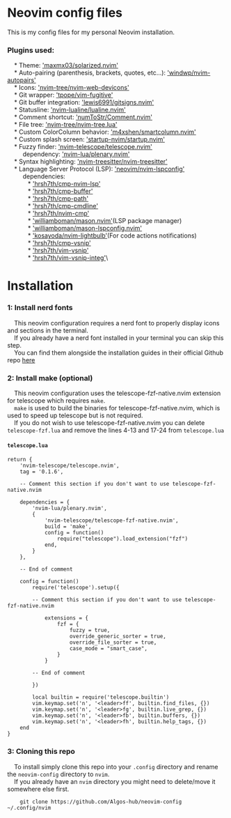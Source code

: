 # Neovim config files

This is my config files for my personal Neovim installation.

### Plugins used:

&nbsp;&nbsp;&nbsp;&nbsp;* Theme: ['maxmx03/solarized.nvim'](https://github.com/maxmx03/solarized.nvim)\
&nbsp;&nbsp;&nbsp;&nbsp;* Auto-pairing (parenthesis, brackets, quotes, etc...): ['windwp/nvim-autopairs'](https://github.com/windwp/nvim-autopairs)\
&nbsp;&nbsp;&nbsp;&nbsp;* Icons: ['nvim-tree/nvim-web-devicons'](https://github.com/nvim-tree/nvim-web-devicons)\
&nbsp;&nbsp;&nbsp;&nbsp;* Git wrapper: ['tpope/vim-fugitive'](https://github.com/tpope/vim-fugitive)\
&nbsp;&nbsp;&nbsp;&nbsp;* Git buffer integration: ['lewis6991/gitsigns.nvim'](https://github.com/lewis6991/gitsigns.nvim)\
&nbsp;&nbsp;&nbsp;&nbsp;* Statusline: ['nvim-lualine/lualine.nvim'](https://github.com/nvim-lualine/lualine.nvim)\
&nbsp;&nbsp;&nbsp;&nbsp;* Comment shortcut: ['numToStr/Comment.nvim'](https://github.com/numToStr/Comment.nvim)\
&nbsp;&nbsp;&nbsp;&nbsp;* File tree: ['nvim-tree/nvim-tree.lua'](https://github.com/nvim-tree/nvim-tree.lua)\
&nbsp;&nbsp;&nbsp;&nbsp;* Custom ColorColumn behavior: ['m4xshen/smartcolumn.nvim'](https://github.com/m4xshen/smartcolumn.nvim)\
&nbsp;&nbsp;&nbsp;&nbsp;* Custom splash screen: ['startup-nvim/startup.nvim'](https://github.com/startup-nvim/startup.nvim)\
&nbsp;&nbsp;&nbsp;&nbsp;* Fuzzy finder: ['nvim-telescope/telescope.nvim'](https://github.com/nvim-telescope/telescope.nvim)\
&nbsp;&nbsp;&nbsp;&nbsp;&nbsp;&nbsp;&nbsp;&nbsp;   dependency: ['nvim-lua/plenary.nvim'](https://github.com/nvim-lua/plenary.nvim)  \
&nbsp;&nbsp;&nbsp;&nbsp;* Syntax highlighting: ['nvim-treesitter/nvim-treesitter'](https://github.com/nvim-treesitter/nvim-treesitter)\
&nbsp;&nbsp;&nbsp;&nbsp;* Language Server Protocol (LSP): ['neovim/nvim-lspconfig'](https://github.com/neovim/nvim-lspconfig)\
&nbsp;&nbsp;&nbsp;&nbsp;&nbsp;&nbsp;&nbsp;&nbsp;   dependencies:\
&nbsp;&nbsp;&nbsp;&nbsp;&nbsp;&nbsp;&nbsp;&nbsp;&nbsp;&nbsp;&nbsp;&nbsp;* ['hrsh7th/cmp-nvim-lsp'](https://github.com/hrsh7th/cmp-nvim-lsp)\
&nbsp;&nbsp;&nbsp;&nbsp;&nbsp;&nbsp;&nbsp;&nbsp;&nbsp;&nbsp;&nbsp;&nbsp;* ['hrsh7th/cmp-buffer'](https://github.com/hrsh7th/cmp-buffer)\
&nbsp;&nbsp;&nbsp;&nbsp;&nbsp;&nbsp;&nbsp;&nbsp;&nbsp;&nbsp;&nbsp;&nbsp;* ['hrsh7th/cmp-path'](https://github.com/hrsh7th/cmp-path)\
&nbsp;&nbsp;&nbsp;&nbsp;&nbsp;&nbsp;&nbsp;&nbsp;&nbsp;&nbsp;&nbsp;&nbsp;* ['hrsh7th/cmp-cmdline'](https://github.com/hrsh7th/cmp-cmdline)\
&nbsp;&nbsp;&nbsp;&nbsp;&nbsp;&nbsp;&nbsp;&nbsp;&nbsp;&nbsp;&nbsp;&nbsp;* ['hrsh7th/nvim-cmp'](https://github.com/hrsh7th/nvim-cmp)\
&nbsp;&nbsp;&nbsp;&nbsp;&nbsp;&nbsp;&nbsp;&nbsp;&nbsp;&nbsp;&nbsp;&nbsp;* ['williamboman/mason.nvim'](https://github.com/williamboman/mason.nvim)(LSP package manager)\
&nbsp;&nbsp;&nbsp;&nbsp;&nbsp;&nbsp;&nbsp;&nbsp;&nbsp;&nbsp;&nbsp;&nbsp;* ['williamboman/mason-lspconfig.nvim'](https://github.com/williamboman/mason-lspconfig.nvim)\
&nbsp;&nbsp;&nbsp;&nbsp;&nbsp;&nbsp;&nbsp;&nbsp;&nbsp;&nbsp;&nbsp;&nbsp;* ['kosayoda/nvim-lightbulb'](https://github.com/kosayoda/nvim-lightbulb)(For code actions notifications)\
&nbsp;&nbsp;&nbsp;&nbsp;&nbsp;&nbsp;&nbsp;&nbsp;&nbsp;&nbsp;&nbsp;&nbsp;* ['hrsh7th/cmp-vsnip'](https://github.com/hrsh7th/cmp-vsnip)\
&nbsp;&nbsp;&nbsp;&nbsp;&nbsp;&nbsp;&nbsp;&nbsp;&nbsp;&nbsp;&nbsp;&nbsp;* ['hrsh7th/vim-vsnip'](https://github.com/hrsh7th/vim-vsnip)\
&nbsp;&nbsp;&nbsp;&nbsp;&nbsp;&nbsp;&nbsp;&nbsp;&nbsp;&nbsp;&nbsp;&nbsp;* ['hrsh7th/vim-vsnip-integ'](https://github.com/hrsh7th/vim-vsnip-integ)\

# Installation

### 1: Install nerd fonts
&nbsp;&nbsp;&nbsp;&nbsp;This neovim configuration requires a nerd font to properly display icons and sections in the terminal.\
&nbsp;&nbsp;&nbsp;&nbsp;If you already have a nerd font installed in your terminal you can skip this step.\
&nbsp;&nbsp;&nbsp;&nbsp;You can find them alongside the installation guides in their official Github repo [here](https://github.com/ryanoasis/nerd-fonts)

### 2: Install make (optional)

&nbsp;&nbsp;&nbsp;&nbsp;This neovim configuration uses the telescope-fzf-native.nvim extension for telescope which requires `make`.\
&nbsp;&nbsp;&nbsp;&nbsp;`make` is used to build the binaries for telescope-fzf-native.nvim, which is used to speed up telescope but is not required.\
&nbsp;&nbsp;&nbsp;&nbsp;If you do not wish to use telescope-fzf-native.nvim you can delete `telescope-fzf.lua` and remove the lines 4-13 and 17-24 from `telescope.lua`

#### `telescope.lua`
```
return {
    'nvim-telescope/telescope.nvim',
    tag = '0.1.6',

    -- Comment this section if you don't want to use telescope-fzf-native.nvim

    dependencies = {
        'nvim-lua/plenary.nvim',
        {
            'nvim-telescope/telescope-fzf-native.nvim',
            build = 'make',
            config = function()
                require("telescope").load_extension("fzf")
            end,
        }
    },

    -- End of comment

    config = function()
        require('telescope').setup({

        -- Comment this section if you don't want to use telescope-fzf-native.nvim

            extensions = {
                fzf = {
                    fuzzy = true,
                    override_generic_sorter = true,
                    override_file_sorter = true,
                    case_mode = "smart_case",
                }
            }

        -- End of comment

        })

        local builtin = require('telescope.builtin')
        vim.keymap.set('n', '<leader>ff', builtin.find_files, {})
        vim.keymap.set('n', '<leader>fg', builtin.live_grep, {})
        vim.keymap.set('n', '<leader>fb', builtin.buffers, {})
        vim.keymap.set('n', '<leader>fh', builtin.help_tags, {})
    end
}
```

### 3: Cloning this repo

&nbsp;&nbsp;&nbsp;&nbsp;To install simply clone this repo into your `.config` directory and rename the `neovim-config` directory to `nvim`.\
&nbsp;&nbsp;&nbsp;&nbsp;If you already have an `nvim` directory you might need to delete/move it somewhere else first.

```
    git clone https://github.com/Algos-hub/neovim-config ~/.config/nvim
```
